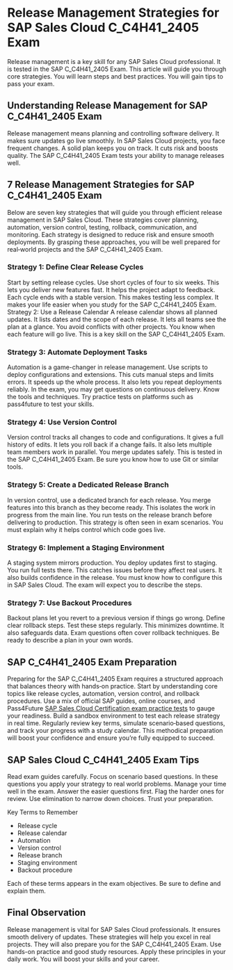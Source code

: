 # Release Management Strategies for SAP Sales Cloud C_C4H41_2405 Exam
Release management is a key skill for any SAP Sales Cloud professional. It is tested in the SAP C_C4H41_2405 Exam. This article will guide you through core strategies. You will learn steps and best practices. You will gain tips to pass your exam.

## Understanding Release Management for SAP C_C4H41_2405 Exam
Release management means planning and controlling software delivery. It makes sure updates go live smoothly. In SAP Sales Cloud projects, you face frequent changes. A solid plan keeps you on track. It cuts risk and boosts quality. The SAP C_C4H41_2405 Exam tests your ability to manage releases well.

## 7 Release Management Strategies for SAP C_C4H41_2405 Exam
Below are seven key strategies that will guide you through efficient release management in SAP Sales Cloud. These strategies cover planning, automation, version control, testing, rollback, communication, and monitoring. Each strategy is designed to reduce risk and ensure smooth deployments. By grasping these approaches, you will be well prepared for real‑world projects and the SAP C_C4H41_2405 Exam.

### Strategy 1:  Define Clear Release Cycles
Start by setting release cycles. Use short cycles of four to six weeks. This lets you deliver new features fast. It helps the project adapt to feedback. Each cycle ends with a stable version. This makes testing less complex. It makes your life easier when you study for the SAP C_C4H41_2405 Exam.
Strategy 2: Use a Release Calendar
A release calendar shows all planned updates. It lists dates and the scope of each release. It lets all teams see the plan at a glance. You avoid conflicts with other projects. You know when each feature will go live. This is a key skill on the SAP C_C4H41_2405 Exam.

### Strategy 3: Automate Deployment Tasks
Automation is a game-changer in release management. Use scripts to deploy configurations and extensions. This cuts manual steps and limits errors. It speeds up the whole process. It also lets you repeat deployments reliably. In the exam, you may get questions on continuous delivery. Know the tools and techniques. Try practice tests on platforms such as pass4future to test your skills.

### Strategy 4: Use Version Control
Version control tracks all changes to code and configurations. It gives a full history of edits. It lets you roll back if a change fails. It also lets multiple team members work in parallel. You merge updates safely. This is tested in the SAP C_C4H41_2405 Exam. Be sure you know how to use Git or similar tools.

### Strategy 5: Create a Dedicated Release Branch
In version control, use a dedicated branch for each release. You merge features into this branch as they become ready. This isolates the work in progress from the main line. You run tests on the release branch before delivering to production. This strategy is often seen in exam scenarios. You must explain why it helps control which code goes live.

### Strategy 6: Implement a Staging Environment
A staging system mirrors production. You deploy updates first to staging. You run full tests there. This catches issues before they affect real users. It also builds confidence in the release. You must know how to configure this in SAP Sales Cloud. The exam will expect you to describe the steps.

### Strategy 7: Use Backout Procedures
Backout plans let you revert to a previous version if things go wrong. Define clear rollback steps. Test these steps regularly. This minimizes downtime. It also safeguards data. Exam questions often cover rollback techniques. Be ready to describe a plan in your own words.

## SAP C_C4H41_2405 Exam Preparation
Preparing for the SAP C_C4H41_2405 Exam requires a structured approach that balances theory with hands‑on practice. Start by understanding core topics like release cycles, automation, version control, and rollback procedures. Use a mix of official SAP guides, online courses, and Pass4Future [SAP Sales Cloud Certification exam practice tests](https://www.pass4future.com/sap) to gauge your readiness. Build a sandbox environment to test each release strategy in real time. Regularly review key terms, simulate scenario‑based questions, and track your progress with a study calendar. This methodical preparation will boost your confidence and ensure you’re fully equipped to succeed.

## SAP Sales Cloud C_C4H41_2405 Exam Tips
Read exam guides carefully. Focus on scenario based questions. In these questions you apply your strategy to real world problems. Manage your time well in the exam. Answer the easier questions first. Flag the harder ones for review. Use elimination to narrow down choices. Trust your preparation.

Key Terms to Remember

* Release cycle
* Release calendar
* Automation
* Version control
* Release branch
* Staging environment
* Backout procedure

Each of these terms appears in the exam objectives. Be sure to define and explain them.

## Final Observation
Release management is vital for SAP Sales Cloud professionals. It ensures smooth delivery of updates. These strategies will help you excel in real projects. They will also prepare you for the SAP C_C4H41_2405 Exam. Use hands-on practice and good study resources. Apply these principles in your daily work. You will boost your skills and your career.
